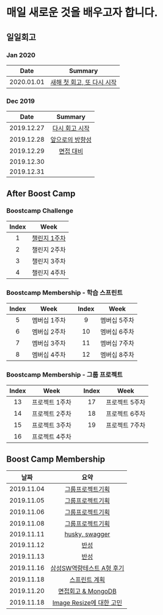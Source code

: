 # 매일 새로운 것을 배우고자 합니다.

## 일일회고

### Jan 2020

|    Date   | Summary |
|:---------:|:-------:|
|2020.01.01 |[새해 첫 회고, 또 다시 시작](https://github.com/Johnie-Yeo/DailyRetrospect/blob/master/Retrospect/20200101.md)|

### Dec 2019

|    Date   | Summary |
|:---------:|:-------:|
|2019.12.27 |[다시 회고 시작](https://github.com/Johnie-Yeo/DailyRetrospect/blob/master/Retrospect/20191227.md)|
|2019.12.28 |[앞으로의 방향성](https://github.com/Johnie-Yeo/DailyRetrospect/blob/master/Retrospect/20191228.md)|
|2019.12.29 |[면접 대비](https://github.com/Johnie-Yeo/DailyRetrospect/blob/master/Retrospect/20191229.md)|
|2019.12.30 ||
|2019.12.31 ||

## After Boost Camp

### Boostcamp Challenge

| Index |  Week |
|:-----:|:-----:|
|   1   |[챌린지 1주차](https://github.com/Johnie-Yeo/DailyRetrospect/blob/master/AfterBoostCamp/Challenge_1stWeek.md)|
|   2   |챌린지 2주차|
|   3   |챌린지 3주차|
|   4   |챌린지 4주차|

### Boostcamp Membership - 학습 스프린트

| Index |      Week     |   | Index |     Week    |
|:-----:|:-------------:|:-:|:-----:|:-----------:|
|   5   |  멤버십 1주차   |   |    9  |  멤버십 5주차  |
|   6   |  멤버십 2주차   |   |   10  |  멤버십 6주차  |
|   7   |  멤버십 3주차   |   |   11  |  멤버십 7주차  |
|   8   |  멤버십 4주차   |   |   12  |  멤버십 8주차  |

### Boostcamp Membership - 그룹 프로젝트 

| Index |      Week     |   | Index |      Week     |
|:-----:|:-------------:|:-:|:-----:|:-------------:|
|  13   |  프로젝트 1주차  |   |   17  |  프로젝트 5주차  |
|  14   |  프로젝트 2주차  |   |   18  |  프로젝트 6주차  |
|  15   |  프로젝트 3주차  |   |   19  |  프로젝트 7주차  |
|  16   |  프로젝트 4주차  |   |       |               |


## Boost Camp Membership

| 날짜         | 요약                                                                                                             |
|:----------:|:--------------------------------------------------------------------------------------------------------------:|
| 2019.11.04 | [그룹프로젝트기획](https://github.com/Johnie-Yeo/DailyRetrospect/blob/master/BoostCampMembership/20191104_day1.md)         |
| 2019.11.05 | [그룹프로젝트기획](https://github.com/Johnie-Yeo/DailyRetrospect/blob/master/BoostCampMembership/20191105_day2.md)         |
| 2019.11.06 | [그룹프로젝트기획](https://github.com/Johnie-Yeo/DailyRetrospect/blob/master/BoostCampMembership/20191106_day3.md)         |
| 2019.11.08 | [그룹프로젝트기획](https://github.com/Johnie-Yeo/DailyRetrospect/blob/master/BoostCampMembership/20191108_day5.md)         |
| 2019.11.11 | [husky, swagger](https://github.com/Johnie-Yeo/DailyRetrospect/blob/master/BoostCampMembership/20191111_day8.md)   |
| 2019.11.12 | [반성](https://github.com/Johnie-Yeo/DailyRetrospect/blob/master/BoostCampMembership/20191112_day9.md)               |
| 2019.11.13 | [반성](https://github.com/Johnie-Yeo/DailyRetrospect/blob/master/BoostCampMembership/20191113_day10.md)              |
| 2019.11.16 | [삼성SW역량테스트 A형 후기](https://github.com/Johnie-Yeo/DailyRetrospect/blob/master/BoostCampMembership/20191116_day13.md) |
| 2019.11.18 | [스프린트 계획](https://github.com/Johnie-Yeo/DailyRetrospect/blob/master/BoostCampMembership/20191118_day15.md) |
| 2019.11.20 | [면접회고 & MongoDB](https://github.com/Johnie-Yeo/DailyRetrospect/blob/master/BoostCampMembership/20191118_day15.md) |
| 2019.11.18 | [Image Resize에 대한 고민](https://github.com/Johnie-Yeo/DailyRetrospect/blob/master/BoostCampMembership/20191118_day15.md) |
